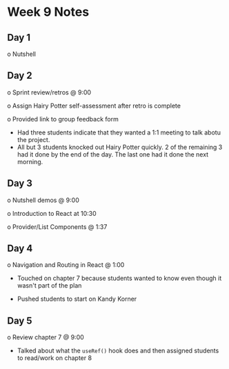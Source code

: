 # Week 9 Notes

## Day 1

o Nutshell

## Day 2

o Sprint review/retros @ 9:00

o Assign Hairy Potter self-assessment after retro is complete

o Provided link to group feedback form

- Had three students indicate that they wanted a 1:1 meeting to talk abotu the project.
- All but 3 students knocked out Hairy Potter quickly. 2 of the remaining 3 had it done by the end of the day. The last one had it done the next morning.

## Day 3

o Nutshell demos @ 9:00

o Introduction to React at 10:30

o Provider/List Components @ 1:37


## Day 4

o Navigation and Routing in React @ 1:00

- Touched on chapter 7 because students wanted to know even though it wasn't part of the plan

- Pushed students to start on Kandy Korner

## Day 5

o Review chapter 7 @ 9:00

- Talked about what the `useRef()` hook does and then assigned students to read/work on chapter 8